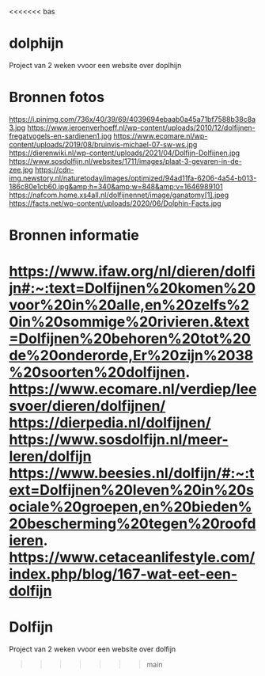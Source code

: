 <<<<<<< bas
# dolphijn
Project van 2 weken vvoor een website over doplhijn


# Bronnen fotos
https://i.pinimg.com/736x/40/39/69/4039694ebaab0a45a71bf7588b38c8a3.jpg
https://www.jeroenverhoeff.nl/wp-content/uploads/2010/12/dolfijnen-fregatvogels-en-sardienen1.jpg
https://www.ecomare.nl/wp-content/uploads/2019/08/bruinvis-michael-07-sw-ws.jpg
https://dierenwiki.nl/wp-content/uploads/2021/04/Dolfijn-Dolfijnen.jpg
https://www.sosdolfijn.nl/websites/1711/images/plaat-3-gevaren-in-de-zee.jpg
https://cdn-img.newstory.nl/naturetoday/images/optimized/94ad11fa-6206-4a54-b013-186c80e1cb60.jpg&amp;h=340&amp;w=848&amp;v=1646989101
https://nafcom.home.xs4all.nl/dolfijnennet/image/ganatomy[1].jpeg
https://facts.net/wp-content/uploads/2020/06/Dolphin-Facts.jpg

# Bronnen informatie

https://www.ifaw.org/nl/dieren/dolfijn#:~:text=Dolfijnen%20komen%20voor%20in%20alle,en%20zelfs%20in%20sommige%20rivieren.&text=Dolfijnen%20behoren%20tot%20de%20onderorde,Er%20zijn%2038%20soorten%20dolfijnen.
https://www.ecomare.nl/verdiep/leesvoer/dieren/dolfijnen/
https://dierpedia.nl/dolfijnen/
https://www.sosdolfijn.nl/meer-leren/dolfijn
https://www.beesies.nl/dolfijn/#:~:text=Dolfijnen%20leven%20in%20sociale%20groepen,en%20bieden%20bescherming%20tegen%20roofdieren.
https://www.cetaceanlifestyle.com/index.php/blog/167-wat-eet-een-dolfijn
=======
# Dolfijn
Project van 2 weken vvoor een website over dolfijn
>>>>>>> main
